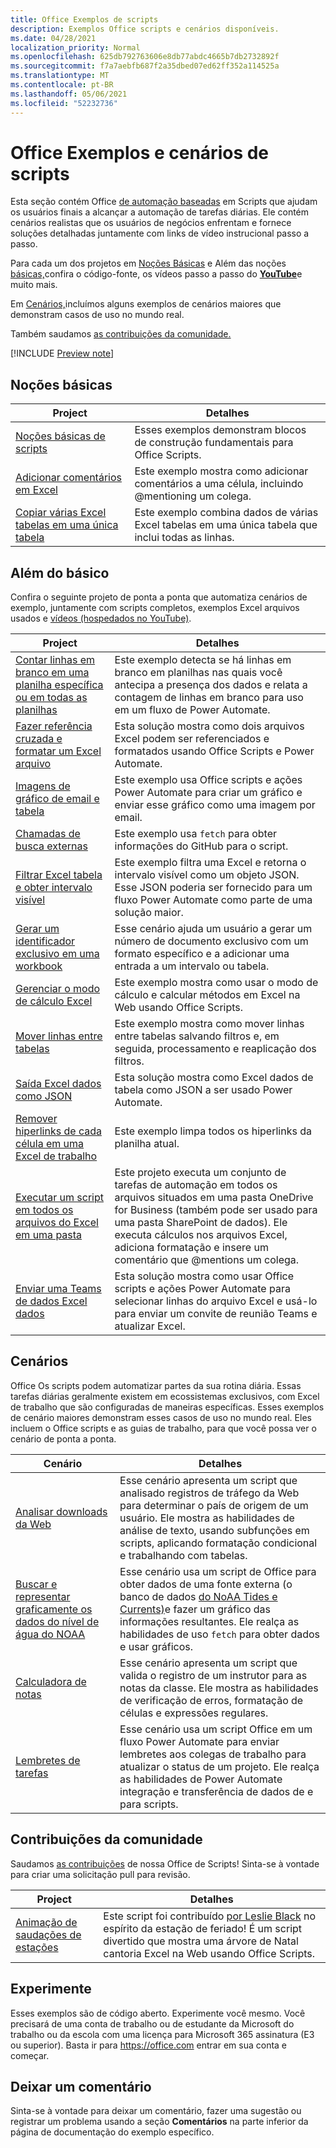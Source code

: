 ```yaml
---
title: Office Exemplos de scripts
description: Exemplos Office scripts e cenários disponíveis.
ms.date: 04/28/2021
localization_priority: Normal
ms.openlocfilehash: 625db792763606e8db77abdc4665b7db2732892f
ms.sourcegitcommit: f7a7aebfb687f2a35dbed07ed62ff352a114525a
ms.translationtype: MT
ms.contentlocale: pt-BR
ms.lasthandoff: 05/06/2021
ms.locfileid: "52232736"
---
```

# <a name="office-scripts-samples-and-scenarios"></a>Office Exemplos e cenários de scripts

Esta seção contém Office [de automação baseadas](../../overview/excel.md) em Scripts que ajudam os usuários finais a alcançar a automação de tarefas diárias. Ele contém cenários realistas que os usuários de negócios enfrentam e fornece soluções detalhadas juntamente com links de vídeo instrucional passo a passo.

Para cada um dos projetos em [Noções Básicas](#basics) e Além das noções [básicas,](#beyond-the-basics)confira o código-fonte, os vídeos passo a passo do [**YouTube**](https://www.youtube.com/playlist?list=PLr3zVPZrMOUMl88fs8uc2GGAePRnNe6m0)e muito mais.

Em [Cenários,](#scenarios)incluímos alguns exemplos de cenários maiores que demonstram casos de uso no mundo real.

Também saudamos [as contribuições da comunidade.](#community-contributions)

[!INCLUDE [Preview note](../../includes/preview-note.md)]

## <a name="basics"></a>Noções básicas

| Project | Detalhes |
|---------|---------|
| [Noções básicas de scripts](../excel-samples.md) | Esses exemplos demonstram blocos de construção fundamentais para Office Scripts. |
| [Adicionar comentários em Excel](add-excel-comments.md) | Este exemplo mostra como adicionar comentários a uma célula, incluindo @mentioning um colega. |
| [Copiar várias Excel tabelas em uma única tabela](copy-tables-combine.md) | Este exemplo combina dados de várias Excel tabelas em uma única tabela que inclui todas as linhas. |

## <a name="beyond-the-basics"></a>Além do básico

Confira o seguinte projeto de ponta a ponta que automatiza cenários de exemplo, juntamente com scripts completos, exemplos Excel arquivos usados e [vídeos (hospedados no YouTube)](https://www.youtube.com/playlist?list=PLr3zVPZrMOUMl88fs8uc2GGAePRnNe6m0).

| Project | Detalhes |
|---------|---------|
| [Contar linhas em branco em uma planilha específica ou em todas as planilhas](count-blank-rows.md) | Este exemplo detecta se há linhas em branco em planilhas nas quais você antecipa a presença dos dados e relata a contagem de linhas em branco para uso em um fluxo de Power Automate. |
| [Fazer referência cruzada e formatar um Excel arquivo](excel-cross-reference.md) | Esta solução mostra como dois arquivos Excel podem ser referenciados e formatados usando Office Scripts e Power Automate. |
| [Imagens de gráfico de email e tabela](email-images-chart-table.md) | Este exemplo usa Office scripts e ações Power Automate para criar um gráfico e enviar esse gráfico como uma imagem por email. |
| [Chamadas de busca externas](external-fetch-calls.md) | Este exemplo usa `fetch` para obter informações do GitHub para o script. |
| [Filtrar Excel tabela e obter intervalo visível](filter-table-get-visible-range.md) | Este exemplo filtra uma Excel e retorna o intervalo visível como um objeto JSON. Esse JSON poderia ser fornecido para um fluxo Power Automate como parte de uma solução maior. |
| [Gerar um identificador exclusivo em uma workbook](document-number-generator.md) | Esse cenário ajuda um usuário a gerar um número de documento exclusivo com um formato específico e a adicionar uma entrada a um intervalo ou tabela. |
| [Gerenciar o modo de cálculo Excel](excel-calculation.md) | Este exemplo mostra como usar o modo de cálculo e calcular métodos em Excel na Web usando Office Scripts. |
| [Mover linhas entre tabelas](move-rows-across-tables.md) | Este exemplo mostra como mover linhas entre tabelas salvando filtros e, em seguida, processamento e reaplicação dos filtros. |
| [Saída Excel dados como JSON](get-table-data.md) | Esta solução mostra como Excel dados de tabela como JSON a ser usado Power Automate. |
| [Remover hiperlinks de cada célula em uma Excel de trabalho](remove-hyperlinks-from-cells.md) | Este exemplo limpa todos os hiperlinks da planilha atual. |
| [Executar um script em todos os arquivos do Excel em uma pasta](automate-tasks-on-all-excel-files-in-folder.md) | Este projeto executa um conjunto de tarefas de automação em todos os arquivos situados em uma pasta OneDrive for Business (também pode ser usado para uma pasta SharePoint de dados). Ele executa cálculos nos arquivos Excel, adiciona formatação e insere um comentário que @mentions um colega. |
| [Enviar uma Teams de dados Excel dados](send-teams-invite-from-excel-data.md) | Esta solução mostra como usar Office scripts e ações Power Automate para selecionar linhas do arquivo Excel e usá-lo para enviar um convite de reunião Teams e atualizar Excel. |

## <a name="scenarios"></a>Cenários

Office Os scripts podem automatizar partes da sua rotina diária. Essas tarefas diárias geralmente existem em ecossistemas exclusivos, com Excel de trabalho que são configuradas de maneiras específicas. Esses exemplos de cenário maiores demonstram esses casos de uso no mundo real. Eles incluem o Office scripts e as guias de trabalho, para que você possa ver o cenário de ponta a ponta.

| Cenário | Detalhes |
|---------|---------|
| [Analisar downloads da Web](../scenarios/analyze-web-downloads.md) | Esse cenário apresenta um script que analisado registros de tráfego da Web para determinar o país de origem de um usuário. Ele mostra as habilidades de análise de texto, usando subfunções em scripts, aplicando formatação condicional e trabalhando com tabelas. |
| [Buscar e representar graficamente os dados do nível de água do NOAA](../scenarios/noaa-data-fetch.md) | Esse cenário usa um script de Office para obter dados de uma fonte externa (o banco de dados [do NoAA Tides e Currents)](https://tidesandcurrents.noaa.gov/)e fazer um gráfico das informações resultantes. Ele realça as habilidades de uso `fetch` para obter dados e usar gráficos. |
| [Calculadora de notas](../scenarios/grade-calculator.md) | Esse cenário apresenta um script que valida o registro de um instrutor para as notas da classe. Ele mostra as habilidades de verificação de erros, formatação de células e expressões regulares. |
| [Lembretes de tarefas](../scenarios/task-reminders.md) | Esse cenário usa um script Office em um fluxo Power Automate para enviar lembretes aos colegas de trabalho para atualizar o status de um projeto. Ele realça as habilidades de Power Automate integração e transferência de dados de e para scripts. |

## <a name="community-contributions"></a>Contribuições da comunidade

Saudamos [as contribuições](https://github.com/OfficeDev/office-scripts-docs/blob/master/Contributing.md) de nossa Office de Scripts! Sinta-se à vontade para criar uma solicitação pull para revisão.

| Project | Detalhes |
|---------|---------|
| [Animação de saudações de estações](community-seasons-greetings.md) | Este script foi contribuído [por Leslie Black](https://www.linkedin.com/in/lesblackconsultant/) no espírito da estação de feriado! É um script divertido que mostra uma árvore de Natal cantoria Excel na Web usando Office Scripts. |

## <a name="try-it-out"></a>Experimente

Esses exemplos são de código aberto. Experimente você mesmo. Você precisará de uma conta de trabalho ou de estudante da Microsoft do trabalho ou da escola com uma licença para Microsoft 365 assinatura (E3 ou superior). Basta ir para https://office.com entrar em sua conta e começar.

## <a name="leave-a-comment"></a>Deixar um comentário

Sinta-se à vontade para deixar um comentário, fazer uma sugestão ou registrar um problema usando a seção **Comentários** na parte inferior da página de documentação do exemplo específico.
